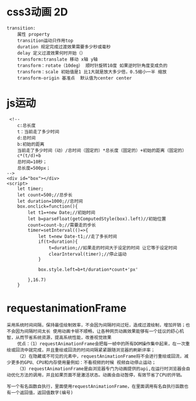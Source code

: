# css3动画 2D
    transition:
        属性 property 
        transition运动只作用top
        duration 规定完成过渡效果需要多少秒或毫秒
        delay 定义过渡效果何时开始（）
        transform:translate 移动 x轴 y轴
        transform：rotate（10deg） 顺时针旋转10度 如果逆时针角度变成负的
        transform：scale 初始值是1 比1大就是放大多少倍，0.5缩小一半 缩放
        transform-origin 基准点  默认值为center center
# js运动
     <!--
        c:总长度
        t：当前走了多少时间
        d:总时间
        b:初始的距离
        当前走了多少时间（动）/总时间（固定的）*总长度（固定的）+初始的距离（固定的）
        c*(t/d)+b
        总时间=10秒；
        总长度=500px；
    -->
    <div id="box"></div>
    <script>
        let timer;
        let count=500;//总步长
        let duration=1000;//总时间
        box.onclick=function(){
            let t1=+new Date;//初始时间
            let b=parseFloat(getComputedStyle(box).left)//初始位置
            count=count-b;//需要走的步长
            timer=setInterval(()=>{
                let t=new Date-t1;//走了多长时间
                if(t>duration){
                    t=duration;//如果走的时间大于设定的时间 让它等于设定时间
                    clearInterval(timer);//停止运动
                }
                
                box.style.left=b+t/duration*count+'px'
                
            },16.7)
        }
# requestanimationFrame 
    采用系统时间间隔，保持最佳绘制效率，不会因为间隔时间过短，造成过渡绘制，增加开销；也不会因为间隔时间太长 使用动画卡顿不顺畅，让各种网页动画效果能够有一个廷议的舒心机智，从而节省系统资源，提高系统性能，改善视觉效果
        优点：（1）requestAnimationFrame会把每一帧中的所有DOM操作集中起来，在一次重绘或回流中就完成，并且重绘或回流的时间间隔紧紧跟随浏览器的刷新评率；
        （2）在隐藏或不可见的元素中，requestAnimationFrame将不会进行重绘或回流，减少更多的GPU、CPU和内存使用量例如：不看视频的时候 视频自动停止运动；
        （3）requestAnimationFrame是由浏览器专门为动画提供的api,在运行时浏览器会自动优化方法的调用，并且如果页面不是激活状态。动画会自动暂停，有效节省了CPU的开销。

    写一个有名函数自执行，里面使用requestAnimationFrame，在里面调用有名自执行函数也有一个返回值，返回值数字(编号)
        
